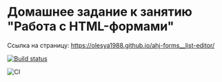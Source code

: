 # Домашнее задание к занятию "Работа с HTML-формами"


Ссылка на страницу: https://olesya1988.github.io/ahj-forms__list-editor/

[![Build status](https://ci.appveyor.com/api/projects/status/p579x3i75649lmkh?svg=true)](https://ci.appveyor.com/project/Olesya1988/ahj-forms__list-editor)

![CI](https://github.com/Olesya1988/ahj-forms__list-editor/actions/workflows/web.yml/badge.svg)